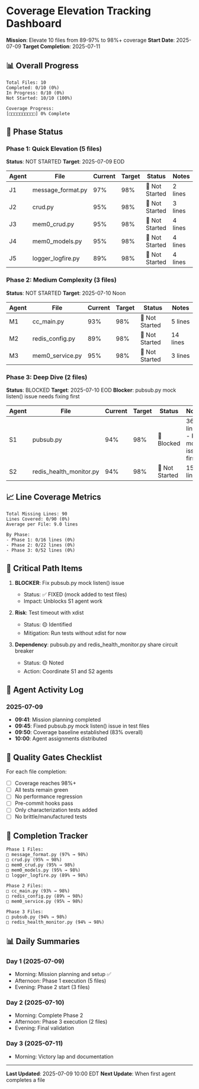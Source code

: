 # Coverage Elevation Tracking Dashboard

**Mission**: Elevate 10 files from 89-97% to 98%+ coverage
**Start Date**: 2025-07-09
**Target Completion**: 2025-07-11

## 📊 Overall Progress

```
Total Files: 10
Completed: 0/10 (0%)
In Progress: 0/10 (0%)
Not Started: 10/10 (100%)

Coverage Progress:
[□□□□□□□□□□] 0% Complete
```

## 🚦 Phase Status

### Phase 1: Quick Elevation (5 files)
**Status**: NOT STARTED
**Target**: 2025-07-09 EOD

| Agent | File | Current | Target | Status | Notes |
|-------|------|---------|--------|--------|-------|
| J1 | message_format.py | 97% | 98% | 🔴 Not Started | 2 lines |
| J2 | crud.py | 95% | 98% | 🔴 Not Started | 3 lines |
| J3 | mem0_crud.py | 95% | 98% | 🔴 Not Started | 4 lines |
| J4 | mem0_models.py | 95% | 98% | 🔴 Not Started | 4 lines |
| J5 | logger_logfire.py | 89% | 98% | 🔴 Not Started | 4 lines |

### Phase 2: Medium Complexity (3 files)
**Status**: NOT STARTED
**Target**: 2025-07-10 Noon

| Agent | File | Current | Target | Status | Notes |
|-------|------|---------|--------|--------|-------|
| M1 | cc_main.py | 93% | 98% | 🔴 Not Started | 5 lines |
| M2 | redis_config.py | 89% | 98% | 🔴 Not Started | 14 lines |
| M3 | mem0_service.py | 95% | 98% | 🔴 Not Started | 3 lines |

### Phase 3: Deep Dive (2 files)
**Status**: BLOCKED
**Target**: 2025-07-10 EOD
**Blocker**: pubsub.py mock listen() issue needs fixing first

| Agent | File | Current | Target | Status | Notes |
|-------|------|---------|--------|--------|-------|
| S1 | pubsub.py | 94% | 98% | 🔴 Blocked | 36 lines - Fix mock issue first |
| S2 | redis_health_monitor.py | 94% | 98% | 🔴 Not Started | 15 lines |

## 📈 Line Coverage Metrics

```
Total Missing Lines: 90
Lines Covered: 0/90 (0%)
Average per File: 9.0 lines

By Phase:
- Phase 1: 0/16 lines (0%)
- Phase 2: 0/22 lines (0%)
- Phase 3: 0/52 lines (0%)
```

## 🎯 Critical Path Items

1. **BLOCKER**: Fix pubsub.py mock listen() issue
   - Status: ✅ FIXED (mock added to test files)
   - Impact: Unblocks S1 agent work

2. **Risk**: Test timeout with xdist
   - Status: 🟡 Identified
   - Mitigation: Run tests without xdist for now

3. **Dependency**: pubsub.py and redis_health_monitor.py share circuit breaker
   - Status: 🟡 Noted
   - Action: Coordinate S1 and S2 agents

## 🏃 Agent Activity Log

### 2025-07-09
- **09:41**: Mission planning completed
- **09:45**: Fixed pubsub.py mock listen() issue in test files
- **09:50**: Coverage baseline established (83% overall)
- **10:00**: Agent assignments distributed

## 📝 Quality Gates Checklist

For each file completion:
- [ ] Coverage reaches 98%+
- [ ] All tests remain green
- [ ] No performance regression
- [ ] Pre-commit hooks pass
- [ ] Only characterization tests added
- [ ] No brittle/manufactured tests

## 🎊 Completion Tracker

```
Phase 1 Files:
□ message_format.py (97% → 98%)
□ crud.py (95% → 98%)
□ mem0_crud.py (95% → 98%)
□ mem0_models.py (95% → 98%)
□ logger_logfire.py (89% → 98%)

Phase 2 Files:
□ cc_main.py (93% → 98%)
□ redis_config.py (89% → 98%)
□ mem0_service.py (95% → 98%)

Phase 3 Files:
□ pubsub.py (94% → 98%)
□ redis_health_monitor.py (94% → 98%)
```

## 📊 Daily Summaries

### Day 1 (2025-07-09)
- Morning: Mission planning and setup ✅
- Afternoon: Phase 1 execution (5 files)
- Evening: Phase 2 start (3 files)

### Day 2 (2025-07-10)
- Morning: Complete Phase 2
- Afternoon: Phase 3 execution (2 files)
- Evening: Final validation

### Day 3 (2025-07-11)
- Morning: Victory lap and documentation

---

**Last Updated**: 2025-07-09 10:00 EDT
**Next Update**: When first agent completes a file
